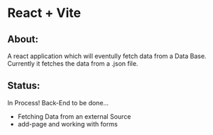 # React + Vite

## About:
A react application which will eventully fetch data from a Data Base.
Currently it fetches the data from a .json file.

## Status:
In Process! Back-End to be done...
- Fetching Data from an external Source
- add-page and working with forms
    